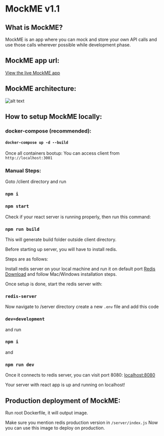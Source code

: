 # MockME v1.1

## What is MockME?

MockME is an app where you can mock and store your own API calls and use those calls
wherever possible while development phase.

## MockME app url:
[View the live MockME app](https://mockme.site/)  

## MockME architecture:

![alt text](https://github.com/tusharjo/mockme/blob/master/client/public/image/mockme-architecture.jpg?raw=true)

## How to setup MockME locally:

### docker-compose (recommended):

#### `docker-compose up -d --build`

Once all containers bootup: You can access client from `http://localhost:3001`

### Manual Steps:

Goto /client directory and run

### `npm i`

### `npm start`

Check if your react server is running properly, then run this command:

### `npm run build`

This will generate build folder outside client directory.

Before starting up server, you will have to install redis.

Steps are as follows:

Install redis server on your local machine and run it on default port
[Redis Download](https://redis.io/download) and follow Mac/Windows installation
steps.

Once setup is done, start the redis server with:

### `redis-server`

Now navigate to /server directory create a new `.env` file and add this code

### `dev=development`

and run

### `npm i`

and

### `npm run dev`

Once it connects to redis server, you can visit port 8080:
[localhost:8080](http://localhost:8080)

Your server with react app is up and running on localhost!

## Production deployment of MockME:

Run root Dockerfile, it will output image.

Make sure you mention redis production version in `/server/index.js` Now you can
use this image to deploy on production.
